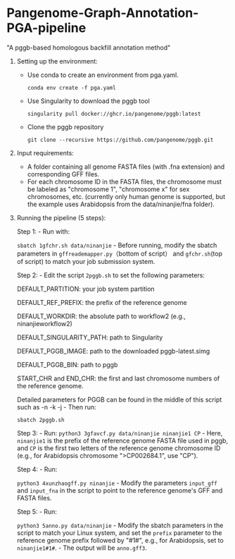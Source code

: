 # Pangenome-Graph-Annotation-PGA-pipeline
"A pggb-based homologous backfill annotation method"
1. Setting up the environment:
    - Use conda to create an environment from pga.yaml.

      `conda env create -f pga.yaml`
    - Use Singularity to download the pggb tool

      `singularity pull docker://ghcr.io/pangenome/pggb:latest`
    - Clone the pggb repository

      `git clone --recursive https://github.com/pangenome/pggb.git`
 2. Input requirements:
    - A folder containing all genome FASTA files (with .fna extension) and corresponding GFF files.
    - For each chromosome ID in the FASTA files, the chromosome must be labeled as "chromosome 1", "chromosome x" for sex chromosomes, etc. (currently only human genome is supported, but the example uses Arabidopsis from the data/ninanjie/fna folder).
 3. Running the pipeline (5 steps):

    Step 1: 
        - Run with:

    `sbatch 1gfchr.sh data/ninanjie`
        - Before running, modify the sbatch parameters in `gffreademapper.py`（bottom of script） and `gfchr.sh`(top of script) to match your job submission system.


    Step 2:
        - Edit the script `2pggb.sh` to set the following parameters:

    DEFAULT_PARTITION: your job system partition

    DEFAULT_REF_PREFIX: the prefix of the reference genome

    DEFAULT_WORKDIR: the absolute path to workflow2 (e.g., ninanjieworkflow2)

    DEFAULT_SINGULARITY_PATH: path to Singularity

    DEFAULT_PGGB_IMAGE: path to the downloaded pggb-latest.simg

    DEFAULT_PGGB_BIN: path to pggb

    START_CHR and END_CHR: the first and last chromosome numbers of the reference genome.

    Detailed parameters for PGGB can be found in the middle of this script such as -n -k -j
        - Then run:

    `sbatch 2pggb.sh`


    Step 3:
        - Run:
   `python3 3gfavcf.py data/ninanjie ninanjie1 CP`
        - Here, `ninanjie1` is the prefix of the reference genome FASTA file used in pggb, and `CP` is the first two letters of the reference genome chromosome ID (e.g., for Arabidopsis chromosome ">CP002684.1", use "CP").
   

    Step 4:
        - Run:

    `python3 4xunzhaogff.py ninanjie`
        - Modify the parameters `input_gff` and `input_fna` in the script to point to the reference genome's GFF and FASTA files.


    Step 5:
        - Run:

    `python3 5anno.py data/ninanjie`
        - Modify the sbatch parameters in the script to match your Linux system, and set the `prefix` parameter to the reference genome prefix followed by "#1#", e.g., for Arabidopsis, set to `ninanjie1#1#`.
        - The output will be `anno.gff3`.
